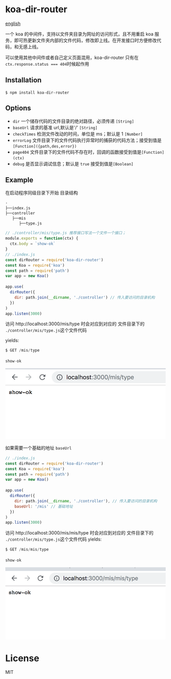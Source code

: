# koa-dir-router

[english](http://koadirrouter.yamjs.cn)

一个 koa 的中间件，支持以文件夹目录为网址的访问形式，且不用重启 koa 服务，即可热更新文件夹内部的文件代码，修改即上线。在开发接口时方便修改代码，和无感上线。

可以使用其他中间件或者自己定义页面混用，koa-dir-router 只有在`ctx.response.status === 404`时候起作用

## Installation

```
$ npm install koa-dir-router
```

## Options

- `dir` 一个储存代码的文件目录的绝对路径，必须传递 `[String]`
- `baseUrl` 请求的基准 url,默认是'/' `[String]`
- `checkTimes` 检测文件改动的时间，单位是 ms；默认是 1 `[Number]`
- `errorLog` 文件目录下的文件代码执行异常时的捕获的代码方法；接受到值是`[Function]({path,des,error})`
- `page404` 文件目录下的文件代码不存在时，回调的函数接受到值是`[Function](ctx)`
- `debug` 是否显示调试信息；默认是 `true` 接受到值是`[Boolean]`

## Example

在启动程序同级目录下开始
目录结构

```
·
├──index.js
├──controller
   ├──mis
      ├──type.js
```

```js
// ./controller/mis/type.js 推荐接口写法一个文件一个接口；
module.exports = function(ctx) {
  ctx.body = `show-ok`
}
// ./index.js
const dirRouter = require('koa-dir-router')
const Koa = require('koa')
const path = require('path')
var app = new Koa()

app.use(
  dirRouter({
    dir: path.join(__dirname, './controller') // 传入要访问的目录机构
  })
)
app.listen(3000)
```

访问 http://localhost:3000/mis/type 时会对应到对应的 文件目录下的 `./controller/mis/type.js`这个文件代码

yields:

```js
$ GET /mis/type

show-ok
```

![showOK.png](https://raw.githubusercontent.com/xueliangGit/koa-dir-router/master/showOk.png)

如果需要一个基础的地址 `baseUrl`

```js
// ./index.js
const dirRouter = require('koa-dir-router')
const Koa = require('koa')
const path = require('path')
var app = new Koa()

app.use(
  dirRouter({
    dir: path.join(__dirname, './controller'), // 传入要访问的目录机构
    baseUrl: '/mis' // 基础地址
  })
)
app.listen(3000)
```

访问 http://localhost:3000/mis/mis/type 时会对应到对应的 文件目录下的 `./controller/mis/type.js`这个文件代码
yields:

```js
$ GET /mis/mis/type

show-ok
```

![showOK2.png](https://raw.githubusercontent.com/xueliangGit/koa-dir-router/master/showOk2.png)

# License

MIT
